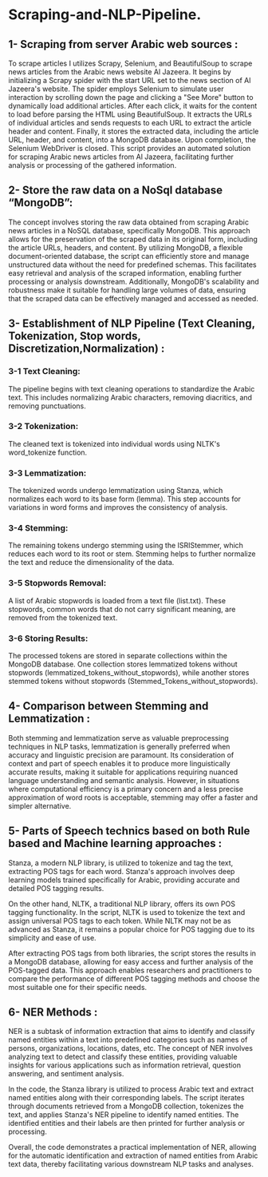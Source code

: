 # Scraping-and-NLP-Pipeline.
## 1- Scraping from server Arabic web sources :
To scrape articles I utilizes Scrapy, Selenium, and BeautifulSoup to scrape news articles from the Arabic news website Al Jazeera. It begins by initializing a Scrapy spider with the start URL set to the news section of Al Jazeera's website. The spider employs Selenium to simulate user interaction by scrolling down the page and clicking a "See More" button to dynamically load additional articles. After each click, it waits for the content to load before parsing the HTML using BeautifulSoup. It extracts the URLs of individual articles and sends requests to each URL to extract the article header and content. Finally, it stores the extracted data, including the article URL, header, and content, into a MongoDB database. Upon completion, the Selenium WebDriver is closed. This script provides an automated solution for scraping Arabic news articles from Al Jazeera, facilitating further analysis or processing of the gathered information.
## 2- Store the raw data on a NoSql database “MongoDB”:
The concept involves storing the raw data obtained from scraping Arabic news articles in a NoSQL database, specifically MongoDB. This approach allows for the preservation of the scraped data in its original form, including the article URLs, headers, and content. By utilizing MongoDB, a flexible document-oriented database, the script can efficiently store and manage unstructured data without the need for predefined schemas. This facilitates easy retrieval and analysis of the scraped information, enabling further processing or analysis downstream. Additionally, MongoDB's scalability and robustness make it suitable for handling large volumes of data, ensuring that the scraped data can be effectively managed and accessed as needed.
## 3- Establishment of NLP Pipeline (Text Cleaning, Tokenization, Stop words, Discretization,Normalization) :
### 3-1  Text Cleaning:
The pipeline begins with text cleaning operations to standardize the Arabic text. This includes normalizing Arabic characters, removing diacritics, and removing punctuations.
### 3-2 Tokenization:
The cleaned text is tokenized into individual words using NLTK's word_tokenize function.
### 3-3 Lemmatization:
The tokenized words undergo lemmatization using Stanza, which normalizes each word to its base form (lemma). This step accounts for variations in word forms and improves the consistency of analysis.
### 3-4 Stemming:
The remaining tokens undergo stemming using the ISRIStemmer, which reduces each word to its root or stem. Stemming helps to further normalize the text and reduce the dimensionality of the data.
### 3-5 Stopwords Removal:
A list of Arabic stopwords is loaded from a text file (list.txt). These stopwords, common words that do not carry significant meaning, are removed from the tokenized text.
### 3-6 Storing Results:
The processed tokens are stored in separate collections within the MongoDB database. One collection stores lemmatized tokens without stopwords (lemmatized_tokens_without_stopwords), while another stores stemmed tokens without stopwords (Stemmed_Tokens_without_stopwords).
## 4- Comparison between Stemming and Lemmatization :
Both stemming and lemmatization serve as valuable preprocessing techniques in NLP tasks, lemmatization is generally preferred when accuracy and linguistic precision are paramount. Its consideration of context and part of speech enables it to produce more linguistically accurate results, making it suitable for applications requiring nuanced language understanding and semantic analysis. However, in situations where computational efficiency is a primary concern and a less precise approximation of word roots is acceptable, stemming may offer a faster and simpler alternative.
## 5- Parts of Speech technics based on both Rule based and Machine learning approaches :
Stanza, a modern NLP library, is utilized to tokenize and tag the text, extracting POS tags for each word. Stanza's approach involves deep learning models trained specifically for Arabic, providing accurate and detailed POS tagging results.

On the other hand, NLTK, a traditional NLP library, offers its own POS tagging functionality. In the script, NLTK is used to tokenize the text and assign universal POS tags to each token. While NLTK may not be as advanced as Stanza, it remains a popular choice for POS tagging due to its simplicity and ease of use.

After extracting POS tags from both libraries, the script stores the results in a MongoDB database, allowing for easy access and further analysis of the POS-tagged data. This approach enables researchers and practitioners to compare the performance of different POS tagging methods and choose the most suitable one for their specific needs.

## 6- NER Methods :
NER is a subtask of information extraction that aims to identify and classify named entities within a text into predefined categories such as names of persons, organizations, locations, dates, etc. The concept of NER involves analyzing text to detect and classify these entities, providing valuable insights for various applications such as information retrieval, question answering, and sentiment analysis.

In the code, the Stanza library is utilized to process Arabic text and extract named entities along with their corresponding labels. The script iterates through documents retrieved from a MongoDB collection, tokenizes the text, and applies Stanza's NER pipeline to identify named entities. The identified entities and their labels are then printed for further analysis or processing.

Overall, the code demonstrates a practical implementation of NER, allowing for the automatic identification and extraction of named entities from Arabic text data, thereby facilitating various downstream NLP tasks and analyses.
